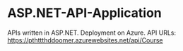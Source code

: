 # ASP.NET-API-Application
APIs written in ASP.NET.
Deployment on Azure.
API URLs:  https://pthttthddoomer.azurewebsites.net/api/Course
